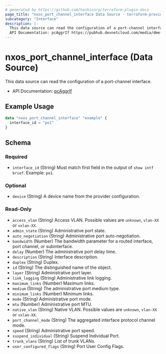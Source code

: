```yaml
---
# generated by https://github.com/hashicorp/terraform-plugin-docs
page_title: "nxos_port_channel_interface Data Source - terraform-provider-nxos"
subcategory: "Interface"
description: |-
  This data source can read the configuration of a port-channel interface.
  API Documentation: pcAggrIf https://pubhub.devnetcloud.com/media/dme-docs-10-2-2/docs/Interfaces/pc:AggrIf/
---
```


# nxos_port_channel_interface (Data Source)

This data source can read the configuration of a port-channel interface.

- API Documentation: [pcAggrIf](https://pubhub.devnetcloud.com/media/dme-docs-10-2-2/docs/Interfaces/pc:AggrIf/)

## Example Usage

```terraform
data "nxos_port_channel_interface" "example" {
  interface_id = "po1"
}
```

<!-- schema generated by tfplugindocs -->
## Schema

### Required

- `interface_id` (String) Must match first field in the output of `show intf brief`. Example: `po1`.

### Optional

- `device` (String) A device name from the provider configuration.

### Read-Only

- `access_vlan` (String) Access VLAN. Possible values are `unknown`, `vlan-XX` or `vxlan-XX`.
- `admin_state` (String) Administrative port state.
- `auto_negotiation` (String) Administrative port auto-negotiation.
- `bandwidth` (Number) The bandwidth parameter for a routed interface, port channel, or subinterface.
- `delay` (Number) The administrative port delay time.
- `description` (String) Interface description.
- `duplex` (String) Duplex.
- `id` (String) The distinguished name of the object.
- `layer` (String) Administrative port layer.
- `link_logging` (String) Administrative link logging.
- `maximum_links` (Number) Maximum links.
- `medium` (String) The administrative port medium type.
- `minimum_links` (Number) Minimum links.
- `mode` (String) Administrative port mode.
- `mtu` (Number) Administrative port MTU.
- `native_vlan` (String) Native VLAN. Possible values are `unknown`, `vlan-XX` or `vxlan-XX`.
- `port_channel_mode` (String) The aggregated interface protocol channel mode.
- `speed` (String) Administrative port speed.
- `suspend_individual` (String) Suspend Individual Port.
- `trunk_vlans` (String) List of trunk VLANs.
- `user_configured_flags` (String) Port User Config Flags.


